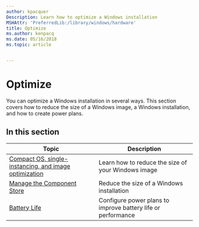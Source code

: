```yaml
---
author: kpacquer
Description: Learn how to optimize a Windows installation
MSHAttr: 'PreferredLib:/library/windows/hardware'
title: Optimize
ms.author: kenpacq
ms.date: 05/16/2018
ms.topic: article


---
```


# Optimize

You can optimize a Windows installation in several ways. This section covers how to reduce the size of a Windows image, a Windows installation, and how to create power plans.

## In this section

| Topic | Description |
|  --- | ---  |
| [Compact OS, single-instancing, and image optimization](compact-os.md) | Learn how to reduce the size of your Windows image |
| [Manage the Component Store](manage-the-component-store.md) | Reduce the size of a Windows installation |
| [Battery Life](battery-life.md) | Configure power plans to improve battery life or performance |
